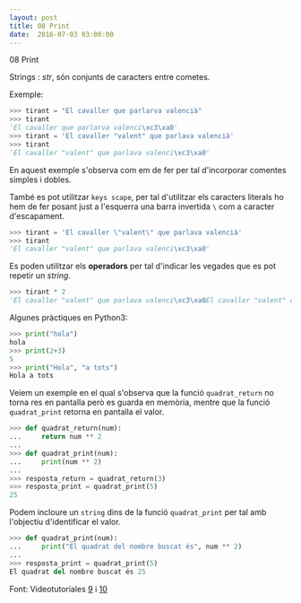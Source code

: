 ```yaml
---
layout: post
title: 08 Print
date:  2016-07-03 03:00:00
---
```


08 Print

Strings
: *str*, són conjunts de caracters entre cometes.

Exemple:

```python
>>> tirant = "El cavaller que parlarva valencià"
>>> tirant
'El cavaller que parlarva valenci\xc3\xa0'
>>> tirant = 'El cavaller "valent" que parlava valencià'
>>> tirant
'El cavaller "valent" que parlava valenci\xc3\xa0'
```

En aquest exemple s'observa com em de fer per tal d'incorporar comentes simples i dobles.

També es pot utilitzar `keys scape`, per tal d'utilitzar els caracters literals ho hem de fer posant just a l'esquerra una barra invertida `\` com a caracter d'escapament.

```python
>>> tirant = 'El cavaller \"valent\" que parlava valencià'
>>> tirant
'El cavaller "valent" que parlava valenci\xc3\xa0'
```

Es poden utilitzar els **operadors** per tal d'indicar les vegades que es pot repetir un *string*.

```python
>>> tirant * 2
'El cavaller "valent" que parlava valenci\xc3\xa0El cavaller "valent" que parlava valenci\xc3\xa0'
```

Algunes pràctiques en Python3:

```python
>>> print("hola")
hola
>>> print(2+3)
5
>>> print("Hola", "a tots")
Hola a tots
```

Veiem un exemple en el qual s'observa que la funció `quadrat_return` no torna res en pantalla però es guarda en memòria, mentre que la funció `quadrat_print` retorna en pantalla el valor.

```python
>>> def quadrat_return(num):
...     return num ** 2
... 
>>> def quadrat_print(num):
...     print(num ** 2)
... 
>>> resposta_return = quadrat_return(3)
>>> resposta_print = quadrat_print(5)
25
```

Podem incloure un `string` dins de la funció `quadrat_print` per tal amb l'objectiu d'identificar el valor.

```python
>>> def quadrat_print(num):
...     print("El quadrat del nombre buscat és", num ** 2)
... 
>>> resposta_print = quadrat_print(5)
El quadrat del nombre buscat és 25
```
Font: Videotutoriales [9](https://www.youtube.com/watch?v=BMzSt14nQZ0&list=PLEtcGQaT56chpYflEjBWRodHJNJN8EKpO&index=10) i [10](https://www.youtube.com/watch?v=LO4rTHTrGl4&index=11&list=PLEtcGQaT56chpYflEjBWRodHJNJN8EKpO)
